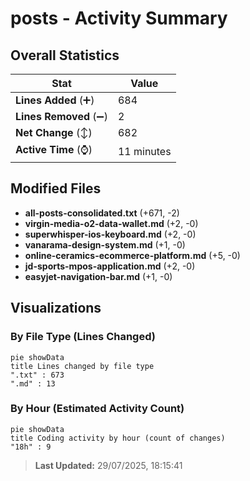 # posts - Activity Summary 

## Overall Statistics

| Stat                   | Value                                                             |
| ---------------------- | ----------------------------------------------------------------- |
| **Lines Added** (➕)   | 684                                          |
| **Lines Removed** (➖) | 2                                        |
| **Net Change** (↕)    | 682                |
| **Active Time** (⌚)   | 11 minutes |


## Modified Files
- **all-posts-consolidated.txt** (+671, -2)
- **virgin-media-o2-data-wallet.md** (+2, -0)
- **superwhisper-ios-keyboard.md** (+2, -0)
- **vanarama-design-system.md** (+1, -0)
- **online-ceramics-ecommerce-platform.md** (+5, -0)
- **jd-sports-mpos-application.md** (+2, -0)
- **easyjet-navigation-bar.md** (+1, -0)

## Visualizations

### By File Type (Lines Changed)

```mermaid
pie showData
title Lines changed by file type
".txt" : 673
".md" : 13
```

### By Hour (Estimated Activity Count)

```mermaid
pie showData
title Coding activity by hour (count of changes)
"18h" : 9
```


> **Last Updated:** 29/07/2025, 18:15:41